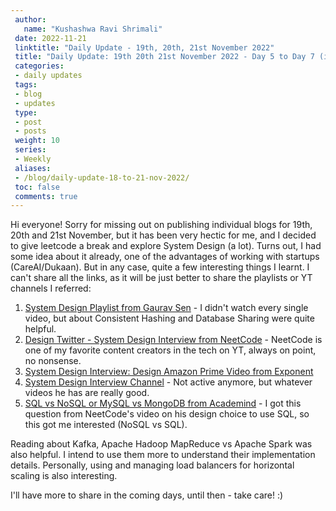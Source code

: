 ```yaml
---
 author:
   name: "Kushashwa Ravi Shrimali"
 date: 2022-11-21
 linktitle: "Daily Update - 19th, 20th, 21st November 2022"
 title: "Daily Update: 19th 20th 21st November 2022 - Day 5 to Day 7 (inclusive)"
 categories:
 - daily updates
 tags:
 - blog
 - updates
 type:
 - post
 - posts
 weight: 10
 series:
 - Weekly
 aliases:
 - /blog/daily-update-18-to-21-nov-2022/
 toc: false
 comments: true
---
```


Hi everyone! Sorry for missing out on publishing individual blogs for 19th, 20th and 21st November, but it has been very hectic for me, and I decided to give leetcode a break and explore System Design (a lot). Turns out, I had some idea about it already, one of the advantages of working with startups (CareAI/Dukaan). But in any case, quite a few interesting things I learnt. I can't share all the links, as it will be just better to share the playlists or YT channels I referred:

1. [System Design Playlist from Gaurav Sen](https://www.youtube.com/playlist?list=PLMCXHnjXnTnvo6alSjVkgxV-VH6EPyvoX) - I didn't watch every single video, but about Consistent Hashing and Database Sharing were quite helpful.
2. [Design Twitter - System Design Interview from NeetCode](https://www.youtube.com/watch?v=o5n85GRKuzk) - NeetCode is one of my favorite content creators in the tech on YT, always on point, no nonsense.
3. [System Design Interview: Design Amazon Prime Video from Exponent](https://www.youtube.com/watch?v=PuU_0esYyhg)
4. [System Design Interview Channel](https://www.youtube.com/@SystemDesignInterview) - Not active anymore, but whatever videos he has are really good.
5. [SQL vs NoSQL or MySQL vs MongoDB from Academind](https://www.youtube.com/watch?v=ZS_kXvOeQ5Y) - I got this question from NeetCode's video on his design choice to use SQL, so this got me interested (NoSQL vs SQL).

Reading about Kafka, Apache Hadoop MapReduce vs Apache Spark was also helpful. I intend to use them more to understand their implementation details. Personally, using and managing load balancers for horizontal scaling is also interesting.

I'll have more to share in the coming days, until then - take care! :)
